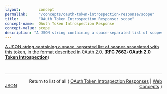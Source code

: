 ```yaml
---
layout:        concept
permalink:     "/concepts/oauth-token-introspection-response/scope"
title:         "OAuth Token Introspection Response: scope"
concept-name:  OAuth Token Introspection Response
concept-value: scope
description: "A JSON string containing a space-separated list of scopes associated with this token, in the format described in OAuth 2.0."
---
```


[A JSON string containing a space-separated list of scopes associated with this token, in the format described in OAuth 2.0.](http://tools.ietf.org/html/rfc7662#section-2.2 "Read documentation for OAuth Token Introspection Response &#34;scope&#34;") (**[RFC 7662: OAuth 2.0 Token Introspection](/specs/IETF/RFC/7662 "This specification defines a method for a protected resource to query an OAuth 2.0 authorization server to determine the active state of an OAuth 2.0 token and to determine meta-information about this token. OAuth 2.0 deployments can use this method to convey information about the authorization context of the token from the authorization server to the protected resource.")**)

<br/>
<hr/>

<p style="float : left"><a href="./scope.json" title="JSON representing this particular Web Concept value">JSON</a></p>
<p style="text-align: right">Return to list of all ( <a href="../oauth-token-introspection-response/">OAuth Token Introspection Responses</a> | <a href="../">Web Concepts</a> )</p>
